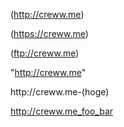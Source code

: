 (http://creww.me)

(https://creww.me)

(ftp://creww.me)

"http://creww.me"

http://creww.me-(hoge)

http://creww.me_foo_bar
